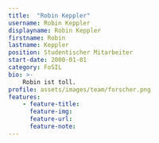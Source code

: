 ```yaml
---
title:  "Robin Keppler"
username: Robin Keppler
displayname: Robin Keppler
firstname: Robin
lastname: Keppler
position: Studentischer Mitarbeiter
start-date: 2000-01-01
category: FoSIL
bio: >- 
    Robin ist toll.   
profile: assets/images/team/forscher.png
features:
    - feature-title: 
      feature-img: 
      feature-url: 
      feature-note: 
---
```

